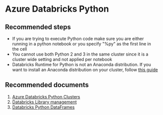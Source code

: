 <properties
	pageTitle="Databricks Python Issues"
	description="Databricks Python Issues"
	service="microsoft.Databricks"
	resource="workspaces"
	authors="kywe665"
	displayOrder="8"
	selfHelpType="resource"
	supportTopicIds="32612206"
	resourceTags=""
	productPesIds="16432"
	cloudEnvironments="public"
	articleId="2e802a04-972d-4944-8005-3c155c8baec1"
/> 

# Azure Databricks Python

## **Recommended steps**

- If you are trying to execute Python code make sure you are either running in a python notebook or you specify "%py" as the first line in the cell
- You cannot use both Python 2 and 3 in the same cluster since it is a cluster wide setting and not applied per notebook
- Databricks Runtime for Python is not an Anaconda distribution. If you want to install an Anaconda distribution on your cluster, follow [this guide](https://docs.azuredatabricks.net/user-guide/faq/anaconda-environment.html)

## **Recommended documents**

1. [Azure Databricks Python Clusters](https://docs.azuredatabricks.net/user-guide/clusters/python3.html)
2. [Databricks Library management](https://docs.databricks.com/user-guide/libraries.html)
3. [Databricks Python DataFrames](https://docs.azuredatabricks.net/spark/latest/dataframes-datasets/introduction-to-dataframes-python.html#dataframes-python)

